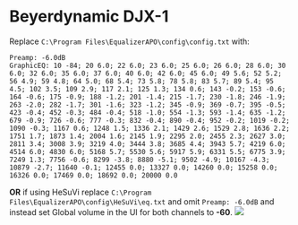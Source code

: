 # Beyerdynamic DJX-1
Replace `C:\Program Files\EqualizerAPO\config\config.txt` with:
```
Preamp: -6.0dB
GraphicEQ: 10 -84; 20 6.0; 22 6.0; 23 6.0; 25 6.0; 26 6.0; 28 6.0; 30 6.0; 32 6.0; 35 6.0; 37 6.0; 40 6.0; 42 6.0; 45 6.0; 49 5.6; 52 5.2; 56 4.9; 59 4.8; 64 5.0; 68 5.4; 73 5.8; 78 5.8; 83 5.7; 89 5.4; 95 4.5; 102 3.5; 109 2.9; 117 2.1; 125 1.3; 134 0.6; 143 -0.2; 153 -0.6; 164 -0.6; 175 -0.9; 188 -1.2; 201 -1.4; 215 -1.7; 230 -1.8; 246 -1.9; 263 -2.0; 282 -1.7; 301 -1.6; 323 -1.2; 345 -0.9; 369 -0.7; 395 -0.5; 423 -0.4; 452 -0.3; 484 -0.4; 518 -1.0; 554 -1.3; 593 -1.4; 635 -1.2; 679 -0.9; 726 -0.6; 777 -0.3; 832 -0.4; 890 -0.4; 952 -0.2; 1019 -0.2; 1090 -0.3; 1167 0.6; 1248 1.5; 1336 2.1; 1429 2.6; 1529 2.8; 1636 2.2; 1751 1.7; 1873 1.4; 2004 1.6; 2145 1.9; 2295 2.0; 2455 2.3; 2627 3.0; 2811 3.4; 3008 3.9; 3219 4.0; 3444 3.8; 3685 4.4; 3943 5.7; 4219 6.0; 4514 6.0; 4830 6.0; 5168 5.7; 5530 5.6; 5917 5.9; 6331 5.5; 6775 3.9; 7249 1.3; 7756 -0.6; 8299 -3.8; 8880 -5.1; 9502 -4.9; 10167 -4.3; 10879 -2.7; 11640 -0.1; 12455 0.0; 13327 0.0; 14260 0.0; 15258 0.0; 16326 0.0; 17469 0.0; 18692 0.0; 20000 0.0
```
**OR** if using HeSuVi replace `C:\Program Files\EqualizerAPO\config\HeSuVi\eq.txt` and omit `Preamp: -6.0dB` and instead set Global volume in the UI for both channels to **-60**.
![](https://raw.githubusercontent.com/jaakkopasanen/AutoEq/master/results/Sonoma%20Model%20One/innerfidelity/onear/Beyerdynamic%20DJX-1/Beyerdynamic%20DJX-1.png)
